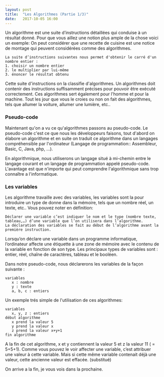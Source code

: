 ```yaml
---
layout: post
title:  "Les Algorithmes (Partie 1/3)"
date:   2017-10-05 16:00
---
```


Un algorithme est une suite d’instructions détaillées qui conduise à un résultat donné. Pour que vous aillez une notion plus ample de la chose voici un exemple:
On peut considérer que une recette de cuisine est une notice de montage qui peuvent considérées comme des algorithmes.
```
La suite d’instructions suivantes nous permet d'obtenir le carré d'un nombre entier :
1. choisir un nombre entier
2. le multiplier par lui-même
3. énoncer le résultat obtenu
```
Cette suite d'instructions on la classifie d'algorithmes. Un algorithmes doit contenir des instructions suffisamment précises pour pouvoir être exécuté correctement. Ces algorithmes sert également pour l'homme et pour la machine. Tout les jour que vous le croies ou non on fait des algorithmes, tels que allumer la voiture, allumer une lumière, etc..

### Pseudo-code
Maintenant qu'on a vu ce qu'algorithmes passons au pseudo-code.
Le pseudo-code c'est ce que nous les développeurs faisons, tout d'abord on élabore un algorithme et en suite on traduit ce algorithme dans un langages compréhensible par l'ordinateur (Langage de programmation:: Assembleur, Basic, C, Java, php, …).

En algorithmique, nous utiliserons un langage situé à mi-chemin entre le langage courant et un langage de programmation appelé pseudo-code.
L'avantage est que n'importe qui peut comprendre l'algorithmique sans trop connaître a l'informatique.

### Les variables

Les algorithme travaille avec des variables, les variables sont la pour introduire un type de donne dans la mémoire, tels que un nombre réel, un texte, etc..
Vous pouvez noter en définition:
```
Déclarer une variable c’est indiquer le nom et le type (nombre texte, tableau,…) d’une variable que l’on utilisera dans l’algorithme.
La déclaration des variables se fait au début de l’algorithme avant la première instruction.
```
Lorsqu’on déclare une variable dans un programme informatique, l’ordinateur affecte une étiquette à une zone de mémoire avec le contenu de la variable en fonction de son type.
Les principaux types de variables sont : entier, réel, chaîne de caractères, tableau et le booléen.

Dans notre pseudo-code, nous déclarerons les variables de la façon suivante :
```
variables
   x : nombre
   y : texte
   a, b, c : entiers
```

Un exemple trés simple de l'utilisation de ces algorithmes:
```
variables
   x, y, z : entiers
début algorithme
   x prend la valeur 5
   y prend la valeur x
   z prend la valeur x+y+1
fin algorithme
```
A la fin de cet algorithme, x et y contiennent la valeur 5 et z la valeur 11 ( = 5+5+1).
Comme vous pouvez le voir affecter une variable, c’est attribuer une valeur à cette variable. Mais si cette même variable contenait déjà une valeur, cette ancienne valeur est effacée. (substitué)

On arrive a la fin, je vous vois dans la prochaine. 
